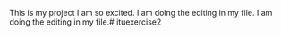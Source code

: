 This is my project
I am so excited.
I am doing the editing in my file.
I am doing the editing in my file.# ituexercise2

